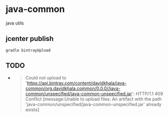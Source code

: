 # java-common

java utils 

## jcenter publish


`gradle bintrayUpload`

## TODO
- > Could not upload to 'https://api.bintray.com/content/davidkhala/java-common/org.davidkhala.common/0.0.0//java-common/unspecified/java-common-unspecified.jar': HTTP/1.1 409 Conflict [message:Unable to upload files: An artifact with the path 'java-common/unspecified/java-common-unspecified.jar' already exists]
